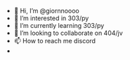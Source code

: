 - 👋 Hi, I’m @giornnoooo
- 👀 I’m interested in 303/py
- 🌱 I’m currently learning 303/py
- 💞️ I’m looking to collaborate on 404/jv
- 📫 How to reach me discord
- 

<!---
giornnoooo/giornnoooo is a ✨ special ✨ repository because its `README.md` (this file) appears on your GitHub profile.
You can click the Preview link to take a look at your changes.
--->
